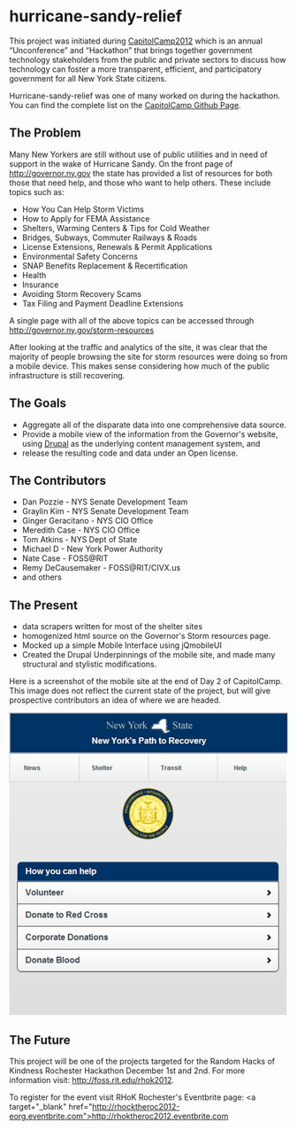 hurricane-sandy-relief
======================

<p>
This project was initiated during <a target="_blank"
href="http://capitolcampny.org">CapitolCamp2012</a> which is an annual
“Unconference” and “Hackathon” that brings together government technology
stakeholders from the public and private sectors to discuss how technology can
foster a more transparent, efficient, and participatory government for all New
York State citizens.
</p>

<p>Hurricane-sandy-relief was one of many worked on during the hackathon. You
can find the complete list on the <a target="_blank"
href="https://github.com/nycapitolcamp">CapitolCamp Github Page</a>.</p>



The Problem
-----------

Many New Yorkers are still without use of public utilities and in need of
support in the wake of Hurricane Sandy. On the front page of <a target="_blank"
href="http://governor.ny.gov">http://governor.ny.gov</a> the state has provided
a list of resources for both those that need help, and those who want to help
others. These include topics such as:

<ul>
    <li>How You Can Help Storm Victims</li>
    <li>How to Apply for FEMA Assistance</li>
    <li>Shelters, Warming Centers & Tips for Cold Weather</li>
    <li>Bridges, Subways, Commuter Railways & Roads</li>
    <li>License Extensions, Renewals & Permit Applications</li>
    <li>Environmental Safety Concerns</li>
    <li>SNAP Benefits Replacement & Recertification</li>
    <li>Health</li>
    <li>Insurance</li>
    <li>Avoiding Storm Recovery Scams</li>
    <li>Tax Filing and Payment Deadline Extensions</li>
</ul>

A single page with all of the above topics can be accessed through <a
target="_blank"
href="http://governor.ny.gov/storm-resources">http://governor.ny.gov/storm-resources</a>

After looking at the traffic and analytics of the site, it was clear that the
majority of people browsing the site for storm resources were doing so from a
mobile device. This makes sense considering how much of the public
infrastructure is still recovering.



The Goals
---------

- Aggregate all of the disparate data into one comprehensive data
  source.
- Provide a mobile view of the information from the Governor's website, using
  <a target="_blank" href="http://drupal.org">Drupal</a> as the underlying
  content management system, and
- release the resulting code and data under an Open license.



The Contributors
----------------

<ul>
    <li>Dan Pozzie - NYS Senate Development Team</li>
    <li>Graylin Kim - NYS Senate Development Team</li>
    <li>Ginger Geracitano - NYS CIO Office</li>
    <li>Meredith Case - NYS CIO Office</li>
    <li>Tom Atkins - NYS Dept of State</li>
    <li>Michael D - New York Power Authority</li>
    <li>Nate Case - FOSS@RIT</li>
    <li>Remy DeCausemaker - FOSS@RIT/CIVX.us</li>
    <li>and others</li>
</ul>

The Present
-----------

<ul>
    <li>data scrapers written for most of the shelter sites</li>
    <li>homogenized html source on the Governor's Storm resources page.</li>
    <li>Mocked up a simple Mobile Interface using jQmobileUI</li>
    <li>Created the Drupal Underpinnings of the mobile site, and made many
    structural and stylistic modifications.</li>
</ul>

Here is a screenshot of the mobile site at the end of Day 2 of CapitolCamp.
This image does not reflect the current state of the project, but will give
prospective contributors an idea of where we are headed.

<img src="https://github.com/nycapitolcamp/hurricane-sandy-relief/blob/master/misc/alpha-screenshot.png?raw=true"/>

The Future
----------

This project will be one of the projects targeted for the Random Hacks of
Kindness Rochester Hackathon December 1st and 2nd. For more information visit:
<a target="_blank"
href="http://foss.rit.edu/rhok2012">http://foss.rit.edu/rhok2012</a>.

To register for the event visit RHoK Rochester's Eventbrite page:
<a target+"_blank"
href="http://rhocktheroc2012-eorg.eventbrite.com">http://rhoktheroc2012.eventbrite.com</a>
